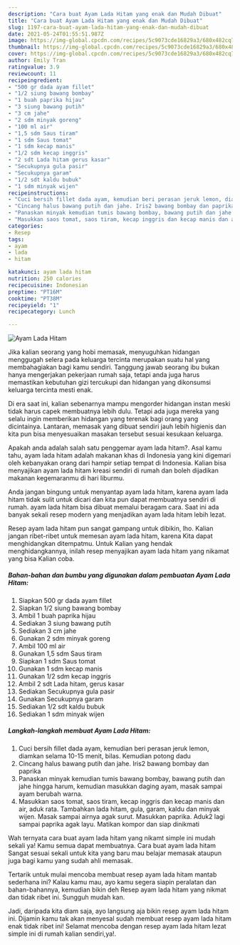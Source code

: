 ```yaml
---
description: "Cara buat Ayam Lada Hitam yang enak dan Mudah Dibuat"
title: "Cara buat Ayam Lada Hitam yang enak dan Mudah Dibuat"
slug: 1197-cara-buat-ayam-lada-hitam-yang-enak-dan-mudah-dibuat
date: 2021-05-24T01:55:51.987Z
image: https://img-global.cpcdn.com/recipes/5c9073cde16829a3/680x482cq70/ayam-lada-hitam-foto-resep-utama.jpg
thumbnail: https://img-global.cpcdn.com/recipes/5c9073cde16829a3/680x482cq70/ayam-lada-hitam-foto-resep-utama.jpg
cover: https://img-global.cpcdn.com/recipes/5c9073cde16829a3/680x482cq70/ayam-lada-hitam-foto-resep-utama.jpg
author: Emily Tran
ratingvalue: 3.9
reviewcount: 11
recipeingredient:
- "500 gr dada ayam fillet"
- "1/2 siung bawang bombay"
- "1 buah paprika hijau"
- "3 siung bawang putih"
- "3 cm jahe"
- "2 sdm minyak goreng"
- "100 ml air"
- "1,5 sdm Saus tiram"
- "1 sdm Saus tomat"
- "1 sdm kecap manis"
- "1/2 sdm kecap inggris"
- "2 sdt Lada hitam gerus kasar"
- "Secukupnya gula pasir"
- "Secukupnya garam"
- "1/2 sdt kaldu bubuk"
- "1 sdm minyak wijen"
recipeinstructions:
- "Cuci bersih fillet dada ayam, kemudian beri perasan jeruk lemon, diamkan selama 10-15 menit, bilas. Kemudian potong dadu"
- "Cincang halus bawang putih dan jahe. Iris2 bawang bombay dan paprika"
- "Panaskan minyak kemudian tumis bawang bombay, bawang putih dan jahe hingga harum, kemudian masukkan daging ayam, masak sampai ayam berubah warna."
- "Masukkan saos tomat, saos tiram, kecap inggris dan kecap manis dan air, aduk rata. Tambahkan lada hitam, gula, garam, kaldu dan minyak wijen. Masak sampai airnya agak surut. Masukkan paprika. Aduk2 lagi sampai paprika agak layu. Matikan kompor dan siap dinikmati"
categories:
- Resep
tags:
- ayam
- lada
- hitam

katakunci: ayam lada hitam 
nutrition: 250 calories
recipecuisine: Indonesian
preptime: "PT16M"
cooktime: "PT38M"
recipeyield: "1"
recipecategory: Lunch

---
```



![Ayam Lada Hitam](https://img-global.cpcdn.com/recipes/5c9073cde16829a3/680x482cq70/ayam-lada-hitam-foto-resep-utama.jpg)

Jika kalian seorang yang hobi memasak, menyuguhkan hidangan menggugah selera pada keluarga tercinta merupakan suatu hal yang membahagiakan bagi kamu sendiri. Tanggung jawab seorang ibu bukan hanya mengerjakan pekerjaan rumah saja, tetapi anda juga harus memastikan kebutuhan gizi tercukupi dan hidangan yang dikonsumsi keluarga tercinta mesti enak.

Di era  saat ini, kalian sebenarnya mampu mengorder hidangan instan meski tidak harus capek membuatnya lebih dulu. Tetapi ada juga mereka yang selalu ingin memberikan hidangan yang terenak bagi orang yang dicintainya. Lantaran, memasak yang dibuat sendiri jauh lebih higienis dan kita pun bisa menyesuaikan masakan tersebut sesuai kesukaan keluarga. 



Apakah anda adalah salah satu penggemar ayam lada hitam?. Asal kamu tahu, ayam lada hitam adalah makanan khas di Indonesia yang kini digemari oleh kebanyakan orang dari hampir setiap tempat di Indonesia. Kalian bisa menyajikan ayam lada hitam kreasi sendiri di rumah dan boleh dijadikan makanan kegemaranmu di hari liburmu.

Anda jangan bingung untuk menyantap ayam lada hitam, karena ayam lada hitam tidak sulit untuk dicari dan kita pun dapat membuatnya sendiri di rumah. ayam lada hitam bisa dibuat memalui beragam cara. Saat ini ada banyak sekali resep modern yang menjadikan ayam lada hitam lebih lezat.

Resep ayam lada hitam pun sangat gampang untuk dibikin, lho. Kalian jangan ribet-ribet untuk memesan ayam lada hitam, karena Kita dapat menghidangkan ditempatmu. Untuk Kalian yang hendak menghidangkannya, inilah resep menyajikan ayam lada hitam yang nikamat yang bisa Kalian coba.

<!--inarticleads1-->

##### Bahan-bahan dan bumbu yang digunakan dalam pembuatan Ayam Lada Hitam:

1. Siapkan 500 gr dada ayam fillet
1. Siapkan 1/2 siung bawang bombay
1. Ambil 1 buah paprika hijau
1. Sediakan 3 siung bawang putih
1. Sediakan 3 cm jahe
1. Gunakan 2 sdm minyak goreng
1. Ambil 100 ml air
1. Gunakan 1,5 sdm Saus tiram
1. Siapkan 1 sdm Saus tomat
1. Gunakan 1 sdm kecap manis
1. Gunakan 1/2 sdm kecap inggris
1. Ambil 2 sdt Lada hitam, gerus kasar
1. Sediakan Secukupnya gula pasir
1. Gunakan Secukupnya garam
1. Sediakan 1/2 sdt kaldu bubuk
1. Sediakan 1 sdm minyak wijen




<!--inarticleads2-->

##### Langkah-langkah membuat Ayam Lada Hitam:

1. Cuci bersih fillet dada ayam, kemudian beri perasan jeruk lemon, diamkan selama 10-15 menit, bilas. Kemudian potong dadu
1. Cincang halus bawang putih dan jahe. Iris2 bawang bombay dan paprika
1. Panaskan minyak kemudian tumis bawang bombay, bawang putih dan jahe hingga harum, kemudian masukkan daging ayam, masak sampai ayam berubah warna.
1. Masukkan saos tomat, saos tiram, kecap inggris dan kecap manis dan air, aduk rata. Tambahkan lada hitam, gula, garam, kaldu dan minyak wijen. Masak sampai airnya agak surut. Masukkan paprika. Aduk2 lagi sampai paprika agak layu. Matikan kompor dan siap dinikmati




Wah ternyata cara buat ayam lada hitam yang nikamt simple ini mudah sekali ya! Kamu semua dapat membuatnya. Cara buat ayam lada hitam Sangat sesuai sekali untuk kita yang baru mau belajar memasak ataupun juga bagi kamu yang sudah ahli memasak.

Tertarik untuk mulai mencoba membuat resep ayam lada hitam mantab sederhana ini? Kalau kamu mau, ayo kamu segera siapin peralatan dan bahan-bahannya, kemudian bikin deh Resep ayam lada hitam yang nikmat dan tidak ribet ini. Sungguh mudah kan. 

Jadi, daripada kita diam saja, ayo langsung aja bikin resep ayam lada hitam ini. Dijamin kamu tak akan menyesal sudah membuat resep ayam lada hitam enak tidak ribet ini! Selamat mencoba dengan resep ayam lada hitam lezat simple ini di rumah kalian sendiri,ya!.

